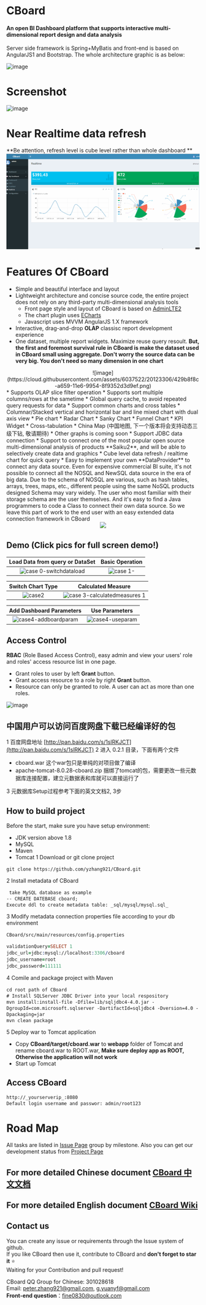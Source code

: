 # CBoard
#### An **open** BI Dashboard platform that supports **interactive** multi-dimensional report design and data analysis  
Server side framework is Spring+MyBatis and front-end is based on AngularJS1 and Bootstrap. The whole architecture graphic is as below:   

![image](https://yzhang921.gitbooks.io/cboard-git-book/assets/arch.png)

# Screenshot
![image](https://cloud.githubusercontent.com/assets/6037522/21757656/0828c2d6-d66d-11e6-95c5-4d0cb2f6b5b1.png)

# Near Realtime data refresh  
**Be attention, refresh level is cube level rather than whole dashboard **
![realtime_demo](https://raw.githubusercontent.com/yzhang921/CloudResource/gif/gif/cboard/realtime_dashboard.gif)

# Features Of CBoard
* Simple and beautiful interface and layout
* Lightweight architecture and concise source code, the entire project does not rely on any third-party multi-dimensional analysis tools  
  * Front page style and layout of CBoard is based on [AdminLTE2](https://github.com/almasaeed2010/AdminLTE)  
  * The chart plugin uses [ECharts](http://echarts.baidu.com/)
  * Javascript uses MVVM AngularJS 1.X framework  
* Interactive, drag-and-drop **OLAP** classisc report development experience  
* One dataset, multiple report widgets. Maximize reuse query resoult. **But, the first and foremost survival rule in CBoard is make the dataset used in CBoard small using aggregate. Don't worry the source data can be very big. You don't need so many dimension in one chart**
<div align="center">
![image](https://cloud.githubusercontent.com/assets/6037522/20123306/429b8f8c-a659-11e6-9954-8f9352d3d9ef.png)
</div>
* Supports OLAP slice filter operation
* Supports sort multiple columns/rows at the sametime
* Global query cache, to avoid repeated query requests for data
* Support common charts and cross tables
  * Columnar/Stacked vertical and horizontal bar and line mixed chart with dual axis view
  * Pie chart
  * Radar Chart
  * Sanky Chart
  * Funnel Chart
  * KPI Widget
  * Cross-tabulation
  * China Map (中国地图, 下一个版本将会支持动态三级下钻, 敬请期待)
  * Other graphs is coming soon
* Support JDBC data connection
* Support to connect one of the most popular open source multi-dimensional analysis of products **Saiku2**, and will be able to selectively create data and graphics
* Cube level data refresh / realtime chart for quick query
* Easy to implement your own **DataProvider** to connect any data source. Even for expensive commercial BI suite, it's not possible to connect all the NOSQL and NewSQL data source in the era of big data. Due to the schema of NOSQL are various, such as hash tables, arrays, trees, maps, etc., different people using the same NoSQL products designed Schema may vary widely. The user who most familiar with their storage schema are the user themselves. And it's easy to find a Java programmers to code a Class to connect their own data source. So we leave this part of work to the end user with an easy extended data connection framework in CBoard

<div align="center">
  <img src="https://cloud.githubusercontent.com/assets/6037522/19501689/1439ff8c-95da-11e6-9374-750eb6ad82fe.png" width="450">
</div>

## Demo (Click pics for full screen demo!)  
|Load Data from query or DataSet | Basic Operation |
| :-----------: | :------: |
| ![case 0-switchdataload](https://cloud.githubusercontent.com/assets/6037522/21477518/9a874210-cb7d-11e6-9b7e-11721aac322c.gif)       | ![case 1-](https://cloud.githubusercontent.com/assets/6037522/21477521/9c2ead88-cb7d-11e6-9ae4-4c1990f675c2.gif)   |

| Switch Chart Type | Calculated Measure |
| :-----------: | :------: |
| ![case2](https://cloud.githubusercontent.com/assets/6037522/21477522/9de976b2-cb7d-11e6-8217-4290e5ad039b.gif)       | ![case 3-calculatedmeasures 1](https://cloud.githubusercontent.com/assets/6037522/21477523/9f3be54a-cb7d-11e6-882b-ef82bbb5100b.gif)  |

| Add Dashboard Parameters | Use Parameters |
| :-----------: | :------: |
| ![case4-addboardparam](https://cloud.githubusercontent.com/assets/6037522/21478022/74216f2e-cb82-11e6-9612-390a2f93184c.gif)  | ![case4-useparam](https://cloud.githubusercontent.com/assets/6037522/21478021/73f81fe8-cb82-11e6-95ea-d98b43a4abf2.gif)|

## Access Control  
**RBAC** (Role Based Access Control), easy admin and view your users' role and roles' access resource list in one page.  
- Grant roles to user by left **Grant** button.
- Grant access resource to a role by right **Grant** button.
- Resource can only be granted to role. A user can act as more than one roles.

![image](https://cloud.githubusercontent.com/assets/6037522/21757747/4c5e8dae-d66e-11e6-994d-6725f3d08d1c.png)

## 中国用户可以访问百度网盘下载已经编译好的包
1 百度网盘地址 [http://pan.baidu.com/s/1slRKJCT](http://pan.baidu.com/s/1slRKJCT)
2 进入 0.2.1 目录，下面有两个文件
- cboard.war 这个war包只是单纯的对项目做了编译
- apache-tomcat-8.0.28-cboard.zip 捆绑了tomcat的包，需要更改一些元数据库连接配置，建立元数据表和库就可以直接运行了

3 元数据库Setup过程参考下面的英文文档2, 3步

## How to build project
Before the start, make sure you have setup environment:
- JDK version above 1.8
- MySQL
- Maven
- Tomcat
1 Download or git clone project
```
git clone https://github.com/yzhang921/CBoard.git
```
2 Install metadata of CBoard
```mysql
 take MySQL database as example
-- CREATE DATEBASE cboard;
Execute ddl to create metadata table: _sql/mysql/mysql.sql_
```
3 Modify metadata connection properties file according to your db environment  
```
CBoard/src/main/resources/config.properties
```
```pro
validationQuery=SELECT 1
jdbc_url=jdbc:mysql://localhost:3306/cboard
jdbc_username=root
jdbc_password=111111
```
4 Comile and package project with Maven
```
cd root path of CBoard
# Install SQLServer JDBC Driver into your local respository
mvn install:install-file -Dfile=lib/sqljdbc4-4.0.jar -DgroupId=com.microsoft.sqlserver -DartifactId=sqljdbc4 -Dversion=4.0 -Dpackaging=jar
mvn clean package
```

5 Deploy war to Tomcat application
 * Copy **CBoard/target/cboard.war** to **webapp** folder of Tomcat and rename cboard.war to ROOT.war, **Make sure deploy app as ROOT, Otherwise the application will not work**
 * Start up Tomcat

## Access CBoard
```
http://_yourserverip_:8080
Default login username and passwor: admin/root123
```

# Road Map
All tasks are listed in [Issue Page](https://github.com/yzhang921/CBoard/issues) group by milestone.
Also you can get our development status from [Project Page](https://github.com/yzhang921/CBoard/projects)


## For more detailed Chinese document [CBoard 中文文档](https://github.com/yzhang921/CBoard/wiki/%E4%B8%AD%E6%96%87%E6%96%87%E6%A1%A3)
## For more detailed English document [CBoard Wiki](https://github.com/yzhang921/CBoard/wiki/English-Document)



## Contact us
You can create any issue or requirements through the Issue system of github.  
If you like CBoard then use it, contribute to CBoard and **don't forget to star it** :star:  
Waiting for your Contribution and pull request!

CBoard QQ Group for Chinese: 301028618  
Email: peter.zhang921@gmail.com, g.yuanyf@gmail.com  
**Front-end question**：fine0830@outlook.com
